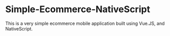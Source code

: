 # Simple-Ecommerce-NativeScript
This is a very simple ecommerce mobile application built using Vue.JS, and NativeScript.
